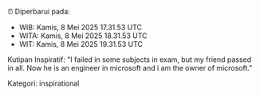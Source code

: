 ⏰ Diperbarui pada:
- WIB: Kamis, 8 Mei 2025 17.31.53 UTC
- WITA: Kamis, 8 Mei 2025 18.31.53 UTC
- WIT: Kamis, 8 Mei 2025 19.31.53 UTC

Kutipan Inspiratif:
"I failed in some subjects in exam, but my friend passed in all. Now he is an engineer in microsoft and i am the owner of microsoft."


Kategori: inspirational

